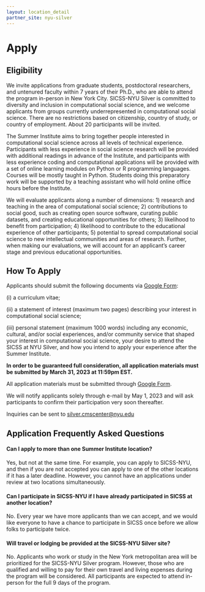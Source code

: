 ```yaml
---
layout: location_detail
partner_site: nyu-silver
---
```


# Apply

## Eligibility

We invite applications from graduate students, postdoctoral researchers, and untenured faculty within 7 years of their Ph.D., who are able to attend the program in-person in New York City. SICSS-NYU Silver is committed to diversity and inclusion in computational social science, and we welcome applicants from groups currently underrepresented in computational social science. There are no restrictions based on citizenship, country of study, or country of employment. About 20 participants will be invited.

The Summer Institute aims to bring together people interested in computational social science across all levels of technical experience. Participants with less experience in social science research will be provided with additional readings in advance of the Institute, and participants with less experience coding and computational applications will be provided with a set of online learning modules on Python or R programming languages. Courses will be mostly taught in Python. Students doing this preparatory work will be supported by a teaching assistant who will hold online office hours before the Institute.

We will evaluate applicants along a number of dimensions: 1) research and teaching in the area of computational social science; 2) contributions to social good, such as creating open source software, curating public datasets, and creating educational opportunities for others; 3) likelihood to benefit from participation; 4) likelihood to contribute to the educational experience of other participants; 5) potential to spread computational social science to new intellectual communities and areas of research. Further, when making our evaluations, we will account for an applicant’s career stage and previous educational opportunities.

## How To Apply

Applicants should submit the following documents via [Google Form](https://forms.gle/ND94oKr5BY7rh4jH8): 

(i) a curriculum vitae; 

(ii) a statement of interest (maximum two pages) describing your interest in computational social science; 

(iii) personal statement (maximum 1000 words) including any economic, cultural, and/or social experiences, and/or community service that shaped your interest in computational social science, your desire to attend the SICSS at NYU Silver, and how you intend to apply your experience after the Summer Institute. 

**In order to be guaranteed full consideration, all application materials must be submitted by March 31, 2023 at 11:59pm EST.**

All application materials must be submitted through [Google Form](https://forms.gle/ND94oKr5BY7rh4jH8).

We will notify applicants solely through e-mail by May 1, 2023 and will ask participants to confirm their participation very soon thereafter.

Inquiries can be sent to silver.cmscenter@nyu.edu

## Application Frequently Asked Questions

#### Can I apply to more than one Summer Institute location?

Yes, but not at the same time. For example, you can apply to SICSS-NYU, and then if you are not accepted you can apply to one of the other locations if it has a later deadline. However, you cannot have an applications under review at two locations simultaneously.

#### Can I participate in SICSS-NYU if I have already participated in SICSS at another location?

No. Every year we have more applicants than we can accept, and we would like everyone to have a chance to participate in SICSS once before we allow folks to participate twice.

#### Will travel or lodging be provided at the SICSS-NYU Silver site?

No. Applicants who work or study in the New York metropolitan area will be prioritized for the SICSS-NYU Silver program. However, those who are qualified and willing to pay for their own travel and living expenses during the program will be considered. All participants are expected to attend in-person for the full 9 days of the program.

